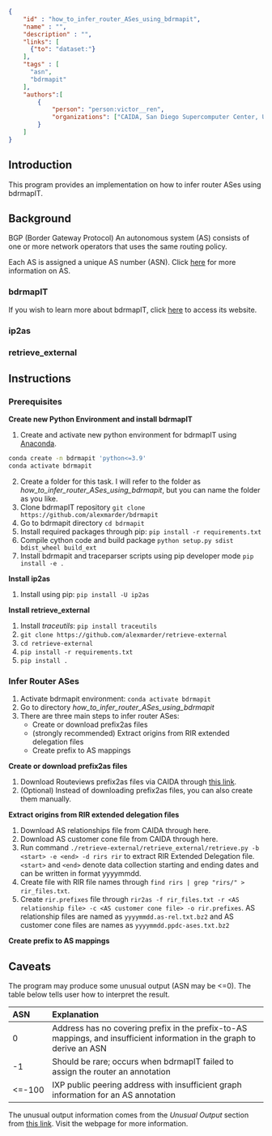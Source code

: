 
~~~json
{
    "id" : "how_to_infer_router_ASes_using_bdrmapit",
    "name" : "",
    "description" : "",
    "links": [
      {"to": "dataset:"}
    ],
    "tags" : [
      "asn",
      "bdrmapit"
    ],
    "authors":[
        {
            "person": "person:victor__ren",
            "organizations": ["CAIDA, San Diego Supercomputer Center, University of California San Diego"]
        }
    ]
}
~~~

## Introduction
This program provides an implementation on how to infer router ASes using bdrmapIT.

## Background

BGP (Border Gateway Protocol)
An autonomous system (AS) consists of one or more network operators that uses the same routing policy.

Each AS is assigned a unique AS number (ASN).
Click [here](https://en.wikipedia.org/wiki/Autonomous_system_(Internet)) for more information on AS.

### bdrmapIT
If you wish to learn more about bdrmapIT, click [here](https://alexmarder.github.io/bdrmapit/) to access its website.

### ip2as

### retrieve_external

## Instructions
### Prerequisites
**Create new Python Environment and install bdrmapIT**
1. Create and activate new python environment for bdrmapIT using [Anaconda](https://www.anaconda.com/products/distribution).

~~~bash
conda create -n bdrmapit 'python<=3.9'
conda activate bdrmapit
~~~

2. Create a folder for this task. I will refer to the folder as *how_to_infer_router_ASes_using_bdrmapit*, but you can name the folder as you like.
3. Clone bdrmapIT repository `git clone https://github.com/alexmarder/bdrmapit`
4. Go to bdrmapit directory `cd bdrmapit`
5. Install required packages through pip: `pip install -r requirements.txt`
6. Compile cython code and build package `python setup.py sdist bdist_wheel build_ext`
7. Install bdrmapit and traceparser scripts using pip developer mode `pip install -e .`

**Install ip2as**
1. Install using pip: `pip install -U ip2as`

**Install retrieve_external**
1. Install *traceutils*: `pip install traceutils`
2. `git clone https://github.com/alexmarder/retrieve-external`
3. `cd retrieve-external`
4. `pip install -r requirements.txt`
5. `pip install .`

### Infer Router ASes
1. Activate bdrmapit environment: `conda activate bdrmapit`
2. Go to directory *how_to_infer_router_ASes_using_bdrmapit*
3. There are three main steps to infer router ASes:
   - Create or download prefix2as files
   - (strongly recommended) Extract origins from RIR extended delegation files
   - Create prefix to AS mappings

**Create or download prefix2as files**
1. Download Routeviews prefix2as files via CAIDA through [this link](https://publicdata.caida.org/datasets/routing/routeviews-prefix2as/).
2. (Optional) Instead of downloading prefix2as files, you can also create them manually.

**Extract origins from RIR extended delegation files**
1. Download AS relationships file from CAIDA through here.
2. Download AS customer cone file from CAIDA through here.
3. Run command `./retrieve-external/retrieve_external/retrieve.py -b <start> -e <end> -d rirs rir` to extract RIR Extended Delegation file. `<start>` and `<end>` denote data collection starting and ending dates and can be written in format yyyymmdd.
4. Create file with RIR file names through `find rirs | grep "rirs/" > rir_files.txt`. 
5. Create `rir.prefixes` file through `rir2as -f rir_files.txt -r <AS relationship file> -c <AS customer cone file> -o rir.prefixes`. AS relationship files are named as `yyyymmdd.as-rel.txt.bz2` and AS customer cone files are names as `yyyymmdd.ppdc-ases.txt.bz2`  

**Create prefix to AS mappings**

## Caveats
The program may produce some unusual output (ASN may be <=0). The table below tells user how to interpret the result.

| ASN    | Explanation                                                                                                             |
|:-------|:------------------------------------------------------------------------------------------------------------------------|
 | 0      | Address has no covering prefix in the prefix-to-AS mappings, and insufficient information in the graph to derive an ASN |
| -1     | Should be rare; occurs when bdrmapIT failed to assign the router an annotation                                          |
| <=-100 | IXP public peering address with insufficient graph information for an AS annotation                                     |
The unusual output information comes from the *Unusual Output* section from [this link](https://alexmarder.github.io/bdrmapit/). Visit the webpage for more information.